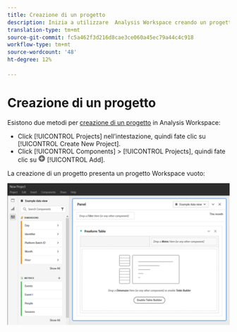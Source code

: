 ```yaml
---
title: Creazione di un progetto
description: Inizia a utilizzare  Analysis Workspace creando un progetto.
translation-type: tm+mt
source-git-commit: fc5a462f3d216d8cae3ce060a45ec79a44c4c918
workflow-type: tm+mt
source-wordcount: '48'
ht-degree: 12%

---
```



# Creazione di un progetto

Esistono due metodi per [creazione di un progetto](/help/analysis-workspace/home.md) in  Analysis Workspace:

* Click [!UICONTROL Projects] nell’intestazione, quindi fate clic su [!UICONTROL Create New Project].
* Click [!UICONTROL Components] > [!UICONTROL Projects], quindi fate clic su ![Aggiungi](../assets/add.png) [!UICONTROL Add].

La creazione di un progetto presenta un progetto Workspace vuoto:

![Progetto vuoto](../assets/blank-project.png)

<!-- This page serves as a placeholder for the 'Create project' modal that is currently in the old world. -->
